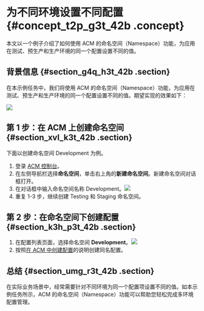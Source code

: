# 为不同环境设置不同配置 {#concept_t2p_g3t_42b .concept}

本文以一个例子介绍了如何使用 ACM 的命名空间（Namespace）功能，为应用在测试、预生产和生产环境的同一个配置设置不同的值。

## 背景信息 {#section_g4q_h3t_42b .section}

在本示例任务中，我们将使用 ACM 的命名空间（Namespace）功能，为应用在测试、预生产和生产环境的同一个配置设置不同的值。期望实现的效果如下：

![](http://acm-public.oss-cn-hangzhou.aliyuncs.com/quick_start_pic5.png)

## 第 1 步：在 ACM 上创建命名空间 {#section_xvl_k3t_42b .section}

下面以创建命名空间 Development 为例。

1.  登录 [ACM 控制台](https://acm.console.alibabacloud.com/)。
2.  在左侧导航栏选择**命名空间**，单击右上角的**新建命名空间**。新建命名空间对话框打开。
3.  在对话框中输入命名空间名称 Development。![](http://aliware-images.oss-cn-hangzhou.aliyuncs.com/acms/ex_db_create_namespace.png)
4.  重复 1-3 步，继续创建 Testing 和 Staging 命名空间。

## 第 2 步：在命名空间下创建配置 {#section_k3h_p3t_42b .section}

1.  在配置列表页面，选择命名空间 **Development**。![](http://aliware-images.oss-cn-hangzhou.aliyuncs.com/acms/ex_space_development.png)
2.  按照[在 ACM 中创建配置](intl.zh-CN/快速入门/创建并动态调整配置项.md#section_ljb_bgt_42b)的说明创建同名配置。

## 总结 {#section_umg_r3t_42b .section}

在实际业务场景中，经常需要针对不同环境为同一个配置项设置不同的值。如本示例任务所示，ACM 的命名空间（Namespace）功能可以帮助您轻松完成多环境配置管理。

